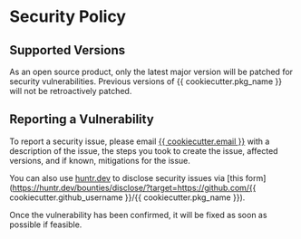 # Security Policy

## Supported Versions

As an open source product, only  the latest major version will be patched for security vulnerabilities. Previous versions of {{ cookiecutter.pkg_name }} will not be retroactively patched.

## Reporting a Vulnerability

To report a security issue, please email [{{ cookiecutter.email }}](mailto:sking.github@gmail.com) with a description of the issue, the steps you took to create the issue, affected versions, and if known, mitigations for the issue.

You can also use [huntr.dev](https://huntr.dev) to disclose security issues via [this form](https://huntr.dev/bounties/disclose/?target=https://github.com/{{ cookiecutter.github_username }}/{{ cookiecutter.pkg_name }}).

Once the vulnerability has been confirmed, it will be fixed as soon as possible if feasible.

